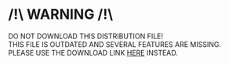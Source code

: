# /!\ WARNING /!\
DO NOT DOWNLOAD THIS DISTRIBUTION FILE!<br>
THIS FILE IS OUTDATED AND SEVERAL FEATURES ARE MISSING.<br>
PLEASE USE THE DOWNLOAD LINK [HERE](https://yuchestart.github.io/CATS) INSTEAD.